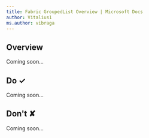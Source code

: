 ```yaml
---
title: Fabric GroupedList Overview | Microsoft Docs
author: Vitalius1
ms.author: vibraga
---
```


## Overview
Coming soon...


## Do &#10003;
Coming soon...

## Don't &#10008;
Coming soon...